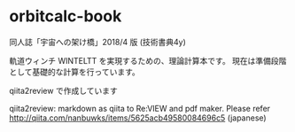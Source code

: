 # orbitcalc-book

同人誌「宇宙への架け橋」2018/4 版 (技術書典4y)

軌道ウィンチ WINTELTT を実現するための、理論計算本です。
現在は準備段階として基礎的な計算を行っています。

qiita2review で作成しています

qiita2review: markdown as qiita to Re:VIEW and pdf maker.
Please refer http://qiita.com/nanbuwks/items/5625acb49580084696c5
(japanese)

